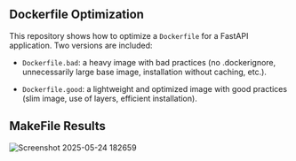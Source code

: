 ## Dockerfile Optimization
This repository shows how to optimize a `Dockerfile` for a FastAPI application. Two versions are included:

- `Dockerfile.bad`: a heavy image with bad practices (no .dockerignore, unnecessarily large base image, installation without caching, etc.).

- `Dockerfile.good`: a lightweight and optimized image with good practices (slim image, use of layers, efficient installation).


## MakeFile Results

![Screenshot 2025-05-24 182659](https://github.com/user-attachments/assets/8c856e7d-2f85-4e1e-840a-8a3ebc9efd0a)


